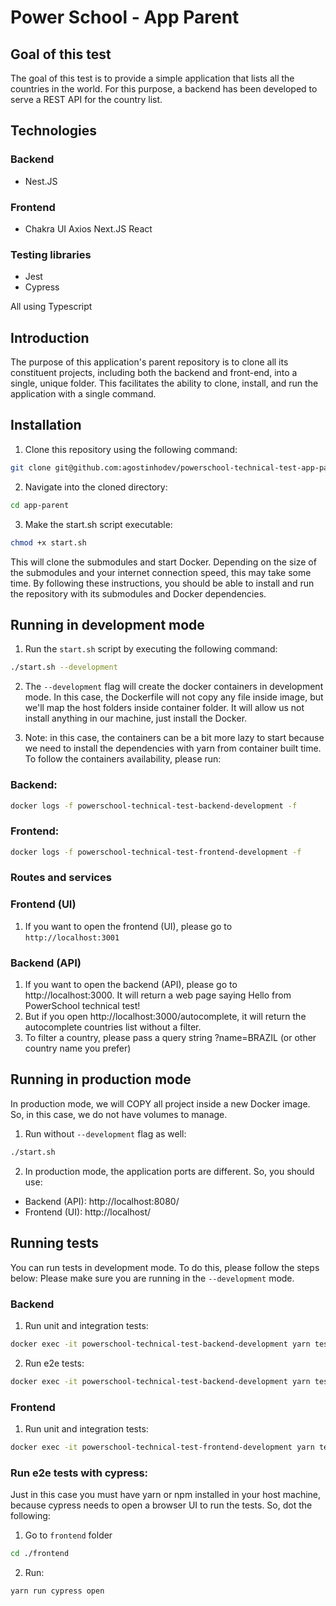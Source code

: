 # Power School - App Parent

## Goal of this test

The goal of this test is to provide a simple application that lists all the countries in the world. For this purpose, a backend has been developed to serve a REST API for the country list.

## Technologies

### Backend

- Nest.JS

### Frontend

- Chakra UI
  Axios
  Next.JS
  React

### Testing libraries

- Jest
- Cypress

All using Typescript

## Introduction

The purpose of this application's parent repository is to clone all its constituent projects, including both the backend and front-end, into a single, unique folder. This facilitates the ability to clone, install, and run the application with a single command.

## Installation

1. Clone this repository using the following command:

```bash
git clone git@github.com:agostinhodev/powerschool-technical-test-app-parent.git app-parent
```

2. Navigate into the cloned directory:

```bash
cd app-parent
```

3. Make the start.sh script executable:

```bash
chmod +x start.sh
```

This will clone the submodules and start Docker. Depending on the size of the submodules and your internet connection speed, this may take some time.
By following these instructions, you should be able to install and run the repository with its submodules and Docker dependencies.

## Running in development mode

1. Run the `start.sh` script by executing the following command:

```bash
./start.sh --development
```

2. The `--development` flag will create the docker containers in development mode. In this case, the Dockerfile will not copy any file inside image, but we'll map the host folders inside container folder. It will allow us not install anything in our machine, just install the Docker.

3. Note: in this case, the containers can be a bit more lazy to start because we need to install the dependencies with yarn from container built time. To follow the containers availability, please run:

### Backend:

```bash
docker logs -f powerschool-technical-test-backend-development -f
```

### Frontend:

```bash
docker logs -f powerschool-technical-test-frontend-development -f
```

### Routes and services

### Frontend (UI)

1. If you want to open the frontend (UI), please go to `http://localhost:3001`

### Backend (API)

1. If you want to open the backend (API), please go to http://localhost:3000. It will return a web page saying Hello from PowerSchool technical test!
2. But if you open http://localhost:3000/autocomplete, it will return the autocomplete countries list without a filter.
3. To filter a country, please pass a query string ?name=BRAZIL (or other country name you prefer)

## Running in production mode

In production mode, we will COPY all project inside a new Docker image. So, in this case, we do not have volumes to manage.

1. Run without `--development` flag as well:

```bash
./start.sh
```

2. In production mode, the application ports are different. So, you should use:

- Backend (API): http://localhost:8080/
- Frontend (UI): http://localhost/

## Running tests

You can run tests in development mode. To do this, please follow the steps below:
Please make sure you are running in the `--development` mode.

### Backend

1. Run unit and integration tests:

```bash
docker exec -it powerschool-technical-test-backend-development yarn test
```

2. Run e2e tests:

```bash
docker exec -it powerschool-technical-test-backend-development yarn test:e2e`
```

### Frontend

1. Run unit and integration tests:

```bash
docker exec -it powerschool-technical-test-frontend-development yarn test
```

### Run e2e tests with cypress:

Just in this case you must have yarn or npm installed in your host machine, because cypress needs to open a browser UI to run the tests. So, dot the following:

1. Go to `frontend` folder

```bash
cd ./frontend
```

2. Run:

```bash
yarn run cypress open
```
